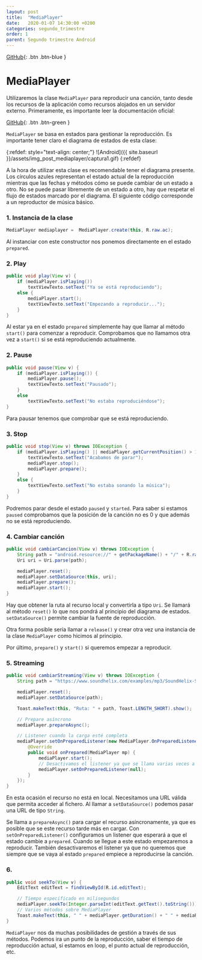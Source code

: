 ```yaml
---
layout: post
title:  "MediaPlayer"
date:   2020-01-07 14:30:00 +0200
categories: segundo_trimestre
order: 1
parent: Segundo trimestre Android
---
```


[GitHub](https://github.com/Manuel-Ag/PMD_19-20/tree/master/MediaPlayer){: .btn .btn-blue }

# MediaPlayer

Utilizaremos la clase `MediaPlayer` para reproducir una canción, tanto desde los recursos de la aplicación como recursos alojados en un servidor externo. Primeramente, es importante leer la documentación oficial:

[GitHub](https://developer.android.com/reference/android/media/MediaPlaye){: .btn .btn-green }

`MediaPlayer` se basa en estados para gestionar la reproducción. Es importante tener claro el diagrama de estados de esta clase:

{:refdef: style="text-align: center;"}
![Android]({{ site.baseurl }}/assets/img_post_mediaplayer/captura1.gif)
{:refdef}

A la hora de utilizar esta clase es recomendable tener el diagrama presente. Los círculos azules representan el estado actual de la reproducción mientras que las fechas y métodos cómo se puede cambiar de un estado a otro. No se puede pasar libremente de un estado a otro, hay que respetar el flujo de estados marcado por el diagrama. El siguiente código corresponde a un reproductor de música básico.

### 1\. Instancia de la clase

```java
MediaPlayer mediaplayer =  MediaPlayer.create(this, R.raw.ac);
```
Al instanciar con este constructor nos ponemos directamente en el estado `prepared`.

### 2\. Play

```java
public void play(View v) {
    if (mediaPlayer.isPlaying())
        textViewTexto.setText("Ya se está reproduciendo");
    else {
        mediaPlayer.start();
        textViewTexto.setText("Empezando a reproducir...");
    }
}
```

Al estar ya en el estado `prepared` simplemente hay que llamar al método `start()` para comenzar a reproducir. Comprobamos que no llamamos otra vez a `start()` si se está reproduciendo actualmente.

### 2\. Pause

```java
public void pause(View v) {
    if (mediaPlayer.isPlaying()) {
        mediaPlayer.pause();
        textViewTexto.setText("Pausado");
    }
    else
        textViewTexto.setText("No estaba reproduciéndose");
}
```
Para pausar tenemos que comprobar que se está reproduciendo.

### 3\. Stop

```java
public void stop(View v) throws IOException {
    if (mediaPlayer.isPlaying() || mediaPlayer.getCurrentPosition() > 1) {
        textViewTexto.setText("Acabamos de parar");
        mediaPlayer.stop();
        mediaPlayer.prepare();
    }
    else {
        textViewTexto.setText("No estaba sonando la música");
    }
}
```
Podremos parar desde el estado `paused` y `started`. Para saber si estamos `paused` comprobamos que la posición de la canción no es 0 y que además no se está reproduciendo.

### 4\. Cambiar canción

```java
public void cambiarCancion(View v) throws IOException {
    String path = "android.resource://" + getPackageName() + "/" + R.raw.classic;
    Uri uri = Uri.parse(path);

    mediaPlayer.reset();
    mediaPlayer.setDataSource(this, uri);
    mediaPlayer.prepare();
    mediaPlayer.start();
}
```

Hay que obtener la ruta al recurso local y convertirla a tipo `Uri`. Se llamará al método `reset()` lo que nos pondrá al principio del diagrama de estados. `setDataSource()` permite cambiar la fuente de reproducción.

Otra forma posible sería llamar a `release()` y crear otra vez una instancia de la clase `MediaPlayer` como hicimos al principio.

Por último, `prepare()` y `start()` si queremos empezar a reproducir.

### 5\. Streaming

```java
public void cambiarStreaming(View v) throws IOException {
    String path = "https://www.soundhelix.com/examples/mp3/SoundHelix-Song-9.mp3";

    mediaPlayer.reset();
    mediaPlayer.setDataSource(path);

    Toast.makeText(this, "Ruta: " + path, Toast.LENGTH_SHORT).show();

    // Prepare asíncrono
    mediaPlayer.prepareAsync();

    // Listener cuando la carga esté completa
    mediaPlayer.setOnPreparedListener(new MediaPlayer.OnPreparedListener() {
        @Override
        public void onPrepared(MediaPlayer mp) {
            mediaPlayer.start();
            // Desactivamos el listener ya que se llama varias veces a prepare() a lo largo del código
            mediaPlayer.setOnPreparedListener(null);
        }
    });
}
```

En esta ocasión el recurso no está en local. Necesitamos una URL válida que permita acceder al fichero. Al llamar a `setDataSource()` podemos pasar una URL de tipo `String`.

Se llama a `prepareAsync()` para cargar el recurso asíncronamente, ya que es posible que se este recurso tarde más en cargar. Con `setOnPreparedListener()` configuramos un listener que esperará a que el estado cambie a `prepared`. Cuando se llegue a este estado empezaremos a reproducir. También desactivaremos el listener ya que no queremos que siempre que se vaya al estado `prepared` empiece a reproducirse la canción.

### 6\.

```java
public void seekTo(View v) {
    EditText editText = findViewById(R.id.editText);

    // Tiempo especificado en milisegundos
    mediaPlayer.seekTo(Integer.parseInt(editText.getText().toString()));
    // Varios métodos sobre MediaPlayer
    Toast.makeText(this, " " + mediaPlayer.getDuration() + " " + mediaPlayer.getCurrentPosition() + " " + mediaPlayer.isLooping(), Toast.LENGTH_SHORT).show();
}
```

`MediaPlayer` nos da muchas posibilidades de gestión a través de sus métodos. Podemos ira un punto de la reproducción, saber el tiempo de reproducción actual, si estamos en loop, el punto actual de reproducción, etc.
